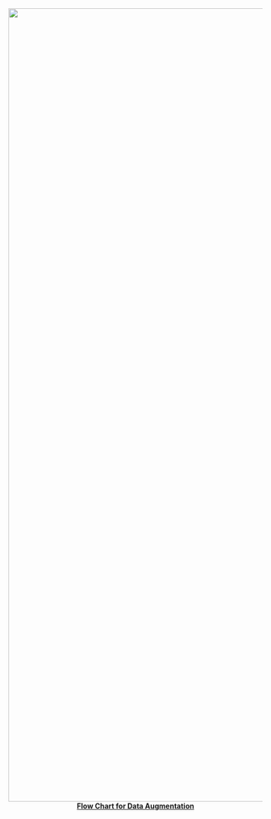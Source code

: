 <center>
<img width="1570" alt="Screenshot 2021-06-20 at 5 12 33 PM" src="https://user-images.githubusercontent.com/73010724/122672743-cf92f800-d1ea-11eb-9b12-adc2f521ea07.png">
<br>
<b><u> Flow Chart for Data Augmentation </u></b>
 </center>
